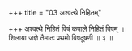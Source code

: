 +++
title = "03 अश्वत्थे निहितम्"

+++
अश्वत्थे निहितं विषं कपाले निहितं विषम् ।  
शिलाया जज्ञे तैमातः प्रथमो विषदूषणी ॥ ३ ॥
